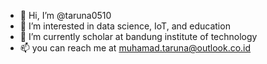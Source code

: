 - 👋 Hi, I’m @taruna0510
- 👀 I’m interested in data science, IoT, and education
- 🌱 I’m currently scholar at bandung institute of technology
- 📫 you can reach me at muhamad.taruna@outlook.co.id 
